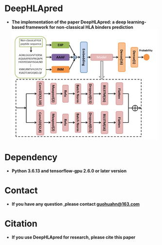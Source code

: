# DeepHLApred
* **The implementation of the paper DeepHLApred: a deep learning-based framework for non-classical HLA binders prediction**
![image](https://github.com/tangxingyu0/DeepHLApred/blob/main/FlowChart.PNG)
# Dependency
* **Python 3.6.13 and tensorflow-gpu 2.6.0 or later version**
# Contact
* **If you have any question ,please contact guohuahn@163.com**
# Citation
* **If you use DeepHLApred for research, please cite this paper**
